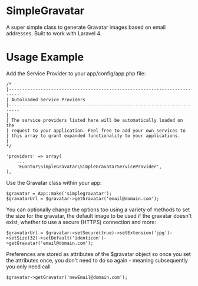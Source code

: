 SimpleGravatar
==============

A super simple class to generate Gravatar images based on email addresses. Built to work with Laravel 4.

Usage Example
==============

Add the Service Provider to your app/config/app.php file:

	/*
	|--------------------------------------------------------------------------
	| Autoloaded Service Providers
	|--------------------------------------------------------------------------
	|
	| The service providers listed here will be automatically loaded on the
	| request to your application. Feel free to add your own services to
	| this array to grant expanded functionality to your applications.
	|
	*/

	'providers' => array(
		...
		'Euantor\SimpleGravatar\SimpleGravatarServiceProvider',
	),

Use the Gravatar class within your app:

	$gravatar = App::make('simplegravatar');
	$gravatarUrl = $gravatar->getGravatar('email@domain.com');

You can optionally change the options too using a variety of methods to set the size for the gravatar, the default image to be used if the gravatar doesn't exist, whether to use a secure (HTTPS) connection and more:

	$gravatarUrl = $gravatar->setSecure(true)->setExtension('jpg')->setSize(32)->setDefault('identicon')->getGravatar('email@domain.com');

Preferences are stored as attributes of the $gravatar object so once you set the attributes once, you don't need to do so again - meaning subsequently you only need call

	$gravatar->getGravatar('newEmail@domain.com');
